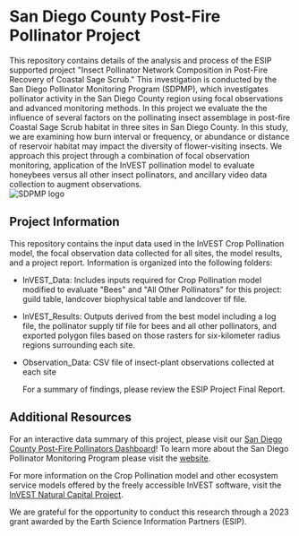 # San Diego County Post-Fire Pollinator Project
This repository contains details of the analysis and process of the ESIP supported project "Insect Pollinator Network Composition in Post-Fire Recovery of Coastal Sage Scrub." This investigation is conducted by the San Diego Pollinator Monitoring Program (SDPMP), which investigates pollinator activity in the San Diego County region using focal observations and advanced monitoring methods. In this project we evaluate the the influence of several factors on the pollinating insect assemblage in post-fire Coastal Sage Scrub habitat in three sites in San Diego County. In this study, we are examining how burn interval or frequency, or abundance or distance of reservoir habitat may impact the diversity of flower-visiting insects.  We approach this project through a combination of focal observation monitoring, application of the InVEST pollination model to evaluate honeybees versus all other insect pollinators, and ancillary video data collection to augment observations.  
![SDPMP logo](https://github.com/Ocean-Science-Analytics/PMP-pollinators/assets/40192658/4857b68b-06fb-4c53-92f2-2c76000dbf8f)

## Project Information
This repository contains the input data used in the InVEST Crop Pollination model, the focal observation data collected for all sites, the model results, and a project report. Information is organized into the following folders:
- InVEST_Data: Includes inputs required for Crop Pollination model modified to evaluate "Bees" and "All Other Pollinators" for this project: guild table, landcover biophysical table and landcover tif file. 
- InVEST_Results: Outputs derived from the best model including a log file, the pollinator supply tif file for bees and all other pollinators, and exported polygon files based on those rasters for six-kilometer radius regions surrounding each site.
- Observation_Data: CSV file of insect-plant observations collected at each site

  For a summary of findings, please review the ESIP Project Final Report. 

## Additional Resources
For an interactive data summary of this project, please visit our [San Diego County Post-Fire Pollinators Dashboard](https://www.arcgis.com/apps/dashboards/f6170058611748448a1232b68048a4ac)!
To learn more about the San Diego Pollinator Monitoring Program please visit the [website](https://www.sdpmp.org/). 

For more information on the Crop Pollination model and other ecosystem service models offered by the freely accessible InVEST software, visit the [InVEST Natural Capital Project](https://naturalcapitalproject.stanford.edu/software/invest).

We are grateful for the opportunity to conduct this research through a 2023 grant awarded by the Earth Science Information Partners (ESIP).
